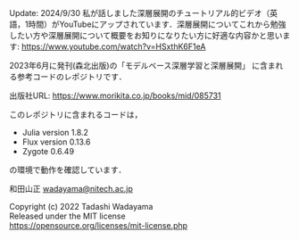 Update: 2024/9/30 私が話しました深層展開のチュートリアル的ビデオ（英語，1時間）がYouTubeにアップされています．深層展開についてこれから勉強したい方や深層展開について概要をお知りになりたい方に好適な内容かと思います: https://www.youtube.com/watch?v=HSxthK6F1eA

2023年6月に発刊(森北出版)の「モデルベース深層学習と深層展開」
に含まれる参考コードのレポジトリです．

出版社URL: https://www.morikita.co.jp/books/mid/085731

このレポジトリに含まれるコードは，

* Julia version 1.8.2
* Flux version 0.13.6
* Zygote 0.6.49

の環境で動作を確認しています．

和田山正 wadayama@nitech.ac.jp

Copyright (c) 2022 Tadashi Wadayama  
Released under the MIT license  
https://opensource.org/licenses/mit-license.php
